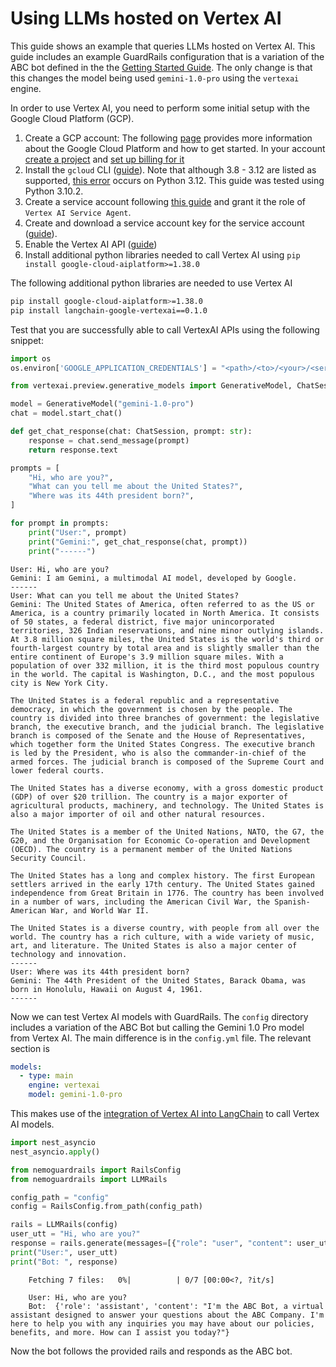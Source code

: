# Using LLMs hosted on Vertex AI

This guide shows an example that queries LLMs hosted on Vertex AI. This guide includes an example GuardRails configuration that is a variation of the ABC bot defined in the the [Getting Started Guide](../../getting_started). The only change is that this changes the model being used `gemini-1.0-pro` using the `vertexai` engine.

In order to use Vertex AI, you need to perform some initial setup with the Google Cloud Platform (GCP).
1. Create a GCP account: The following [page](https://cloud.google.com/docs/get-started) provides more information about the Google Cloud Platform and how to get started. In your account [create a project](https://cloud.google.com/resource-manager/docs/creating-managing-projects) and [set up billing for it](https://cloud.google.com/billing/docs/how-to/modify-project#enable_billing_for_an_existing_project)
2. Install the `gcloud` CLI ([guide](https://cloud.google.com/sdk/docs/install)). Note that although 3.8 - 3.12 are listed as supported, [this error](https://stackoverflow.com/questions/77316716/gcloud-modulenotfounderror-no-module-named-imp) occurs on Python 3.12. This guide was tested using Python 3.10.2.
3. Create a service account following [this guide](https://cloud.google.com/iam/docs/service-accounts-create) and grant it the role of `Vertex AI Service Agent`.
4. Create and download a service account key for the service account ([guide](https://cloud.google.com/iam/docs/keys-create-delete)).
5. Enable the Vertex AI API ([guide](https://cloud.google.com/vertex-ai/docs/start/cloud-environment#:~:text=Enable%20Vertex%20AI%20APIs,-In%20the%20Google&text=Click%20Enable%20All%20Recommended%20APIs,the%20APIs%20are%20being%20enabled.))
6. Install additional python libraries needed to call Vertex AI using `pip install google-cloud-aiplatform>=1.38.0`

The following additional python libraries are needed to use Vertex AI

```bash
pip install google-cloud-aiplatform>=1.38.0
pip install langchain-google-vertexai==0.1.0
```

Test that you are successfully able to call VertexAI APIs using the following snippet:

```python
import os
os.environ['GOOGLE_APPLICATION_CREDENTIALS'] = "<path>/<to>/<your>/<service>/<account>/<key>.json"

from vertexai.preview.generative_models import GenerativeModel, ChatSession

model = GenerativeModel("gemini-1.0-pro")
chat = model.start_chat()

def get_chat_response(chat: ChatSession, prompt: str):
    response = chat.send_message(prompt)
    return response.text

prompts = [
    "Hi, who are you?",
    "What can you tell me about the United States?",
    "Where was its 44th president born?",
]

for prompt in prompts:
    print("User:", prompt)
    print("Gemini:", get_chat_response(chat, prompt))
    print("------")
```

```
User: Hi, who are you?
Gemini: I am Gemini, a multimodal AI model, developed by Google.
------
User: What can you tell me about the United States?
Gemini: The United States of America, often referred to as the US or America, is a country primarily located in North America. It consists of 50 states, a federal district, five major unincorporated territories, 326 Indian reservations, and nine minor outlying islands. At 3.8 million square miles, the United States is the world's third or fourth-largest country by total area and is slightly smaller than the entire continent of Europe's 3.9 million square miles. With a population of over 332 million, it is the third most populous country in the world. The capital is Washington, D.C., and the most populous city is New York City.

The United States is a federal republic and a representative democracy, in which the government is chosen by the people. The country is divided into three branches of government: the legislative branch, the executive branch, and the judicial branch. The legislative branch is composed of the Senate and the House of Representatives, which together form the United States Congress. The executive branch is led by the President, who is also the commander-in-chief of the armed forces. The judicial branch is composed of the Supreme Court and lower federal courts.

The United States has a diverse economy, with a gross domestic product (GDP) of over $20 trillion. The country is a major exporter of agricultural products, machinery, and technology. The United States is also a major importer of oil and other natural resources.

The United States is a member of the United Nations, NATO, the G7, the G20, and the Organisation for Economic Co-operation and Development (OECD). The country is a permanent member of the United Nations Security Council.

The United States has a long and complex history. The first European settlers arrived in the early 17th century. The United States gained independence from Great Britain in 1776. The country has been involved in a number of wars, including the American Civil War, the Spanish-American War, and World War II.

The United States is a diverse country, with people from all over the world. The country has a rich culture, with a wide variety of music, art, and literature. The United States is also a major center of technology and innovation.
------
User: Where was its 44th president born?
Gemini: The 44th President of the United States, Barack Obama, was born in Honolulu, Hawaii on August 4, 1961.
------
```

Now we can test Vertex AI models with GuardRails. The `config` directory includes a variation of the ABC Bot but calling the Gemini 1.0 Pro model from Vertex AI. The main difference is in the `config.yml` file. The relevant section is
```yaml
models:
  - type: main
    engine: vertexai
    model: gemini-1.0-pro
```
This makes use of the [integration of Vertex AI into LangChain](https://python.langchain.com/docs/integrations/llms/google_vertex_ai_palm) to call Vertex AI models.

```python
import nest_asyncio
nest_asyncio.apply()

from nemoguardrails import RailsConfig
from nemoguardrails import LLMRails

config_path = "config"
config = RailsConfig.from_path(config_path)

rails = LLMRails(config)
user_utt = "Hi, who are you?"
response = rails.generate(messages=[{"role": "user", "content": user_utt}])
print("User:", user_utt)
print("Bot: ", response)
```

```
    Fetching 7 files:   0%|          | 0/7 [00:00<?, ?it/s]

    User: Hi, who are you?
    Bot:  {'role': 'assistant', 'content': "I'm the ABC Bot, a virtual assistant designed to answer your questions about the ABC Company. I'm here to help you with any inquiries you may have about our policies, benefits, and more. How can I assist you today?"}
```

Now the bot follows the provided rails and responds as the ABC bot.
